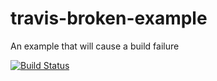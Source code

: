 # travis-broken-example

An example that will cause a build failure

[![Build Status](https://travis-ci.org/cuinixam/travis-broken-example.svg?branch=master)](https://travis-ci.org/cuinixam/travis-broken-example)
